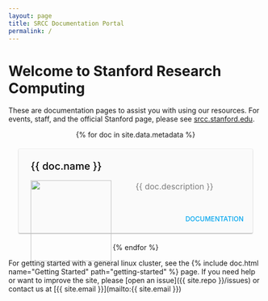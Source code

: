 ```yaml
---
layout: page
title: SRCC Documentation Portal
permalink: /
---
```


# Welcome to Stanford Research Computing

These are documentation pages to assist you with using our resources. For
events, staff, and the official Stanford page, please see [srcc.stanford.edu](https://srcc.stanford.edu).

<style>
@import url(https://fonts.googleapis.com/css?family=Roboto:400,300,300italic,100,100italic,400italic,500,500italic,700,700italic&subset=latin,cyrillic);

.wrapper {
	display:flex;
	flex-direction:row;
	flex-wrap:wrap;
	justify-content:center;
}

.box {
	background-color: #fafafa;
	box-shadow: 0px 2px 2px rgba(0,0,0,.2),	0px 0px 2px rgba(0,0,0,.2);
	width: 100%;
	border-radius: 2px;
	margin:20px;
	display:flex;
	flex-direction:column;
	cursor:pointer;
}

.box:hover {
	box-shadow: 0px 15px 20px rgba(0,0,0,.25),0px 0px 30px rgba(0,0,0,.1);
}

.box .text {
	padding: 24px;
}

.box .bb {
	border: 1px solid red;
}

.box .title {
	color:  black;
	font-weight: 500;
	font-size: 20px;
	margin-top: -2px;
	margin-bottom: 16px;
}

.box p {
	color: rgba(0,0,0,.5);
	font-size: 16px;
	line-height: 24px;
	margin: 0px;
}

.box .act {
	padding: 8px 0;
	text-align: right;
}

.card-button {
	text-transform: uppercase;
	display: inline-block;
	font-size: 13px;
	padding: 12px 10px;
	color: #00a5ef;
	font-weight: 500;
	margin-right: 8px;
	cursor: pointer;
}
</style>
<div class="wrapper">
  {% for doc in site.data.metadata %}<div class="box">
  <div class="text">
    <div class="title">{{ doc.name }}</div>
      <p><img src="{{ doc.logo }}" style="height:160px; position:absolute">
       <span style="width:50%; float:right">{{ doc.description }}</span>
      </p>
    </div>
    <div class="act">
	<a href="{{ doc.url }}" target="_blank"><div class="card-button">Documentation</div></a>
    </div>
  </div>{% endfor %}
</div>

For getting started with a general linux cluster, see the {% include doc.html name="Getting Started" path="getting-started" %} page. If you need help or want to improve the site, please [open an issue]({{ site.repo }}/issues) or
contact us at [{{ site.email }}](mailto:{{ site.email }})
